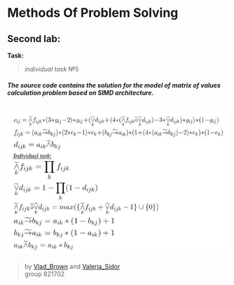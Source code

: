 # Methods Of Problem Solving

## Second lab:
**Task:** 
> *individual task* №5

##### _The source code contains the solution for the model of matrix of values calculation problem based on SIMD architecture._
![task](https://github.com/mzhirko/SIMD-architecture/blob/master/img/readme.jpg)
-------------------------------------------------
> by [Vlad_Brown](https://t.me/VladikBrown) and [Valeria_Sidor](https://vk.com/vertikit17) \
> group 821702 
